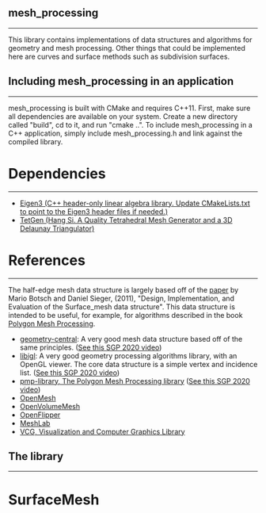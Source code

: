 ## mesh_processing
------------------------
This library contains implementations of data structures and algorithms for geometry and mesh processing.
Other things that could be implemented here are curves and surface methods such as subdivision surfaces.

## Including mesh_processing in an application
-----------------------
mesh_processing is built with CMake and requires C++11.
First, make sure all dependencies are available on your system. Create a new directory called "build", cd to it, and
run "cmake ..".
To include mesh_processing in a C++ application,
simply include mesh_processing.h and link against the compiled library.

# Dependencies
-----------------------
- [Eigen3 (C++ header-only linear algebra library. Update CMakeLists.txt to point to the Eigen3 header files if needed.)](https://gitlab.com/libeigen/eigen)
- [TetGen (Hang Si. A Quality Tetrahedral Mesh Generator and a 3D Delaunay Triangulator)](http://wias-berlin.de/software/index.jsp?id=TetGen&lang=1)


# References
-----------------------
The half-edge mesh data structure is largely based off of the [paper](imr.sandia.gov/papers/imr20/Sieger.pdf) by Mario Botsch and Daniel Sieger, (2011), "Design, Implementation, and Evaluation of the Surface_mesh data structure". This data structure is intended to be useful, for example, for algorithms described in the book [Polygon Mesh Processing](http://www.pmp-book.org/).

- [geometry-central](https://github.com/nmwsharp/geometry-central):
    A very good mesh data structure based off of the same principles.
    ([See this SGP 2020 video](https://www.youtube.com/watch?v=mw5Xz9CFZ7A))
- [libigl](https://github.com/libigl/libigl):
    A very good geometry processing algorithms library, with an OpenGL viewer. The core data structure is a simple
    vertex and incidence list.
    ([See this SGP 2020 video](https://www.youtube.com/watch?v=OSQWCABxLsM))
- [pmp-library, The Polygon Mesh Processing library](https://github.com/pmp-library/pmp-library)
    ([See this SGP 2020 video](https://www.youtube.com/watch?v=RXc9af0Rq8s))
- [OpenMesh](https://www.graphics.rwth-aachen.de/software/openmesh/)
- [OpenVolumeMesh](https://www.graphics.rwth-aachen.de/software/openvolumemesh/)
- [OpenFlipper](https://www.graphics.rwth-aachen.de/software/openflipper/)
- [MeshLab](https://en.wikipedia.org/wiki/MeshLab)
- [VCG, Visualization and Computer Graphics Library](http://vcg.isti.cnr.it/vcglib/)



## The library
-----------------------
# SurfaceMesh


